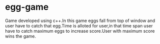 # egg-game
Game developed using c++.In this game eggs fall from top of window and user have to catch that egg.Time is alloted for user,in that time span user have to catch maximum eggs to increase score.User with maximum score wins the game.
